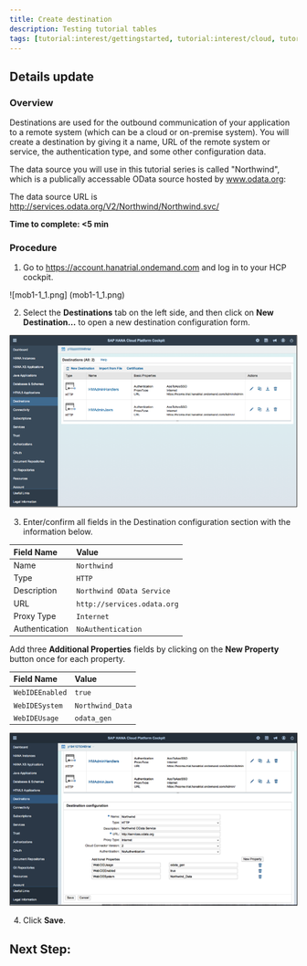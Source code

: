 ```yaml
---
title: Create destination
description: Testing tutorial tables
tags: [tutorial:interest/gettingstarted, tutorial:interest/cloud, tutorial:product/hcp, tutorial:technology/java]
---
```


## Details update

### Overview
Destinations are used for the outbound communication of your application to a remote system (which can be a cloud or on-premise system). You will create a destination by giving it a name, URL of the remote system or service, the authentication type, and some other configuration data.

The data source you will use in this tutorial series is called "Northwind", which is a publically accessable OData source hosted by www.odata.org:

The data source URL is <http://services.odata.org/V2/Northwind/Northwind.svc/>

**Time to complete: <5 min**

### Procedure

1. Go to <https://account.hanatrial.ondemand.com> and log in to your HCP cockpit.

![mob1-1_1.png] (mob1-1_1.png)
  
2. Select the **Destinations** tab on the left side, and then click on **New Destination…** to open a new destination configuration form.

![mob1.png](mob1-1_2.png)

3. Enter/confirm all fields in the Destination configuration section with the information below.

Field Name     | Value
:------------- | :-------------
Name           | `Northwind`
Type           | `HTTP`
Description    | `Northwind OData Service`
URL            | `http://services.odata.org`
Proxy Type     | `Internet`
Authentication | `NoAuthentication`

Add three **Additional Properties** fields by clicking on the **New Property** button once for each property.

Field Name     | Value
:------------- | :-------------
`WebIDEEnabled`  | `true`
`WebIDESystem`   | `Northwind_Data`
`WebIDEUsage`    | `odata_gen`

![mob1-1_3.png](mob1-1_3.png)
 
4. Click **Save**.

## Next Step:
